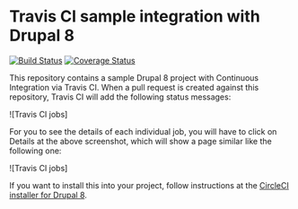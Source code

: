 # Travis CI sample integration with Drupal 8

[![Build Status](https://travis-ci.org/juampynr/drupal8-travis-ci.svg?branch=master)](https://travis-ci.org/juampynr/drupal8-travis-ci)
[![Coverage Status](https://coveralls.io/repos/github/juampynr/drupal8-travis-ci/badge.svg)](https://coveralls.io/github/juampynr/drupal8-travis-ci)

This repository contains a sample Drupal 8 project with Continuous Integration
via Travis CI. When a pull request is created against this repository, Travis CI
will add the following status messages:

![Travis CI jobs]

For you to see the details of each individual job, you will have to click on
Details at the above screenshot, which will show a page similar like the following
one:

![Travis CI jobs]

If you want to install this into your project, follow instructions at the
[CircleCI installer for Drupal 8](https://github.com/Lullabot/drupal8ci#travis-ci).
